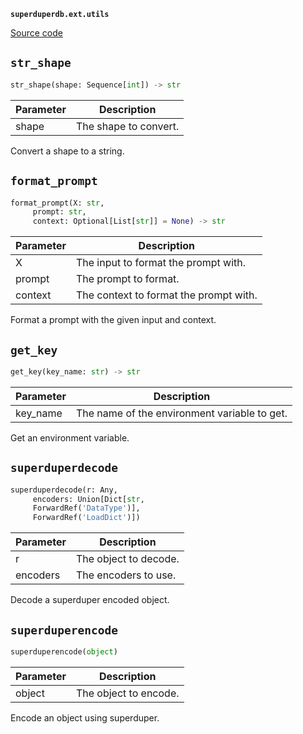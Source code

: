 **`superduperdb.ext.utils`** 

[Source code](https://github.com/SuperDuperDB/superduperdb/blob/main/superduperdb/ext/utils.py)

## `str_shape` 

```python
str_shape(shape: Sequence[int]) -> str
```
| Parameter | Description |
|-----------|-------------|
| shape | The shape to convert. |

Convert a shape to a string.

## `format_prompt` 

```python
format_prompt(X: str,
     prompt: str,
     context: Optional[List[str]] = None) -> str
```
| Parameter | Description |
|-----------|-------------|
| X | The input to format the prompt with. |
| prompt | The prompt to format. |
| context | The context to format the prompt with. |

Format a prompt with the given input and context.

## `get_key` 

```python
get_key(key_name: str) -> str
```
| Parameter | Description |
|-----------|-------------|
| key_name | The name of the environment variable to get. |

Get an environment variable.

## `superduperdecode` 

```python
superduperdecode(r: Any,
     encoders: Union[Dict[str,
     ForwardRef('DataType')],
     ForwardRef('LoadDict')])
```
| Parameter | Description |
|-----------|-------------|
| r | The object to decode. |
| encoders | The encoders to use. |

Decode a superduper encoded object.

## `superduperencode` 

```python
superduperencode(object)
```
| Parameter | Description |
|-----------|-------------|
| object | The object to encode. |

Encode an object using superduper.

